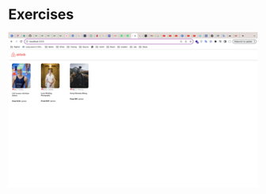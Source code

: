 
# Exercises
![Exercises 1](https://github.com/saharrshirazii/sahar/blob/main/React/card-project-map/card-project-map.png)

